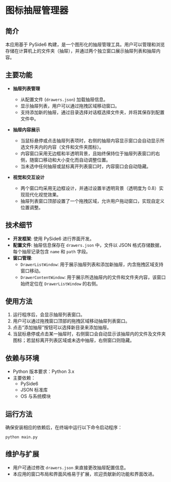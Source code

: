 # 图标抽屉管理器

## 简介
本应用基于 PySide6 构建，是一个图形化的抽屉管理工具。用户可以管理和浏览存储在计算机上的文件夹（抽屉），并通过两个独立窗口展示抽屉列表和抽屉内容。

## 主要功能
- **抽屉列表管理**
  - 从配置文件 (`drawers.json`) 加载抽屉信息。
  - 显示抽屉列表，用户可以通过拖拽区域移动窗口。
  - 支持添加新的抽屉，通过目录选择对话框选择文件夹，并将其保存到配置文件中。
  
- **抽屉内容展示**
  - 当鼠标悬停或点击抽屉列表项时，右侧的抽屉内容显示窗口会自动显示所选文件夹内的内容（文件和文件夹图标）。
  - 内容窗口采用无边框和半透明背景，且始终保持位于抽屉列表窗口的右侧，随窗口移动和大小变化而自动调整位置。
  - 当未选中任何抽屉或鼠标离开列表窗口时，内容窗口会自动隐藏。

- **视觉和交互设计**
  - 两个窗口均采用无边框设计，并通过设置半透明背景（透明度为 0.8）实现现代化视觉效果。
  - 抽屉列表窗口顶部设置了一个拖拽区域，允许用户拖动窗口，实现自定义位置调整。

## 技术细节
- **开发框架**: 使用 PySide6 进行界面开发。
- **配置文件**: 抽屉信息保存在 `drawers.json` 中，文件以 JSON 格式存储数据，每个抽屉记录包含 `name` 和 `path` 字段。
- **窗口管理**: 
  - `DrawerListWindow`: 用于展示抽屉列表和添加新抽屉，内含拖拽区域支持窗口移动。
  - `DrawerContentWindow`: 用于展示所选抽屉内的文件和文件夹内容，该窗口始终定位在 `DrawerListWindow` 的右侧。

## 使用方法
1. 运行程序后，会显示抽屉列表窗口。
2. 用户可以通过拖拽窗口顶部的拖拽区域移动抽屉列表窗口。
3. 点击“添加抽屉”按钮可以选择新目录来添加抽屉。
4. 当鼠标悬停或点击某一抽屉时，右侧窗口会自动显示该抽屉内的文件及文件夹图标；若鼠标离开列表区域或未选中抽屉，右侧窗口则隐藏。

## 依赖与环境
- Python 版本要求：Python 3.x
- 主要依赖：
  - PySide6
  - JSON 标准库
  - OS 与系统模块

## 运行方法
确保安装相应的依赖后，在终端中运行以下命令启动程序：
```
python main.py
```

## 维护与扩展
- 用户可通过修改 `drawers.json` 来直接更改抽屉配置信息。
- 本应用的窗口布局和界面风格易于扩展，欢迎贡献新的功能和界面改进。
